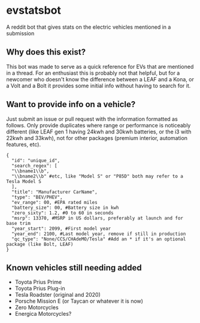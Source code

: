 # evstatsbot
A reddit bot that gives stats on the electric vehicles mentioned in a submission

## Why does this exist?
This bot was made to serve as a quick reference for EVs that are mentioned in a thread. For an enthusiast this is probably not that helpful, but for a newcomer who doesn't know the difference between a LEAF and a Kona, or a Volt and a Bolt it provides some initial info without having to search for it.

## Want to provide info on a vehicle?
Just submit an issue or pull request with the information formatted as follows. Only provide duplicates where range or performance is noticeably different (like LEAF gen 1 having 24kwh and 30kwh batteries, or the i3 with 22kwh and 33kwh), not for other packages (premium interior, automation features, etc).

```
{
  "id": "unique_id",
  "search_regex": [
  "\\bname1\\b",
  "\\bname2\\b" #etc, like "Model S" or "P85D" both may refer to a Tesla Model S
  ],
  "title": "Manufacturer CarName",
  "type": "BEV/PHEV",
  "ev_range": 00, #EPA rated miles
  "battery_size": 00, #Battery size in kwh
  "zero_sixty": 1.2, #0 to 60 in seconds
  "msrp": 13370, #MSRP in US dollars, preferably at launch and for base trim
  "year_start": 2099, #First model year
  "year_end": 2100, #Last model year, remove if still in production
  "qc_type": "None/CCS/CHAdeMO/Tesla" #Add an * if it's an optional package (like Bolt, LEAF)
}
```

## Known vehicles still needing added
- Toyota Prius Prime
- Toyota Prius Plug-in
- Tesla Roadster (original and 2020)
- Porsche Mission E (or Taycan or whatever it is now)
- Zero Motorcycles
- Energica Motorcycles?

